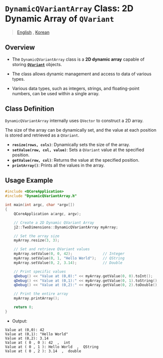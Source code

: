 # `DynamicQVariantArray` Class: 2D Dynamic Array of `QVariant`

> [English](README.md) , [Korean](README.ko.md)

## Overview

- The `DynamicQVariantArray` class is a **2D dynamic array** capable of storing [**`QVariant`**](https://doc.qt.io/qt-6/qvariant.html) objects.
- The class allows dynamic management and access to data of various types.

- Various data types, such as integers, strings, and floating-point numbers, can be used within a single array.

## Class Definition

`DynamicQVariantArray` internally uses `QVector` to construct a 2D array.

The size of the array can be dynamically set, and the value at each position is stored and retrieved as a `QVariant`.

- **`resize(rows, cols)`**: Dynamically sets the size of the array.
- **`setValue(row, col, value)`**: Sets a `QVariant` value at the specified position.
- **`getValue(row, col)`**: Returns the value at the specified position.
- **`printArray()`**: Prints all the values in the array.

## Usage Example

```cpp
#include <QCoreApplication>
#include "DynamicQVariantArray.h"

int main(int argc, char *argv[])
{
    QCoreApplication a(argc, argv);

    // Create a 2D Dynamic QVariant Array
    j2::TwoDimensions::DynamicQVariantArray myArray;

    // Set the array size
    myArray.resize(3, 3);

    // Set and retrieve QVariant values
    myArray.setValue(0, 0, 42);              // Integer
    myArray.setValue(0, 1, "Hello World");   // QString
    myArray.setValue(0, 2, 3.14);            // Double

    // Print specific values
    qDebug() << "Value at (0,0):" << myArray.getValue(0, 0).toInt();
    qDebug() << "Value at (0,1):" << myArray.getValue(0, 1).toString();
    qDebug() << "Value at (0,2):" << myArray.getValue(0, 2).toDouble();

    // Print the entire array
    myArray.printArray();

    return 0;
}
```

- Output:

```
Value at (0,0): 42
Value at (0,1): "Hello World"
Value at (0,2): 3.14
Value at ( 0 , 0 ): 42  ,  int
Value at ( 0 , 1 ): Hello World  ,  QString
Value at ( 0 , 2 ): 3.14  ,  double
```
